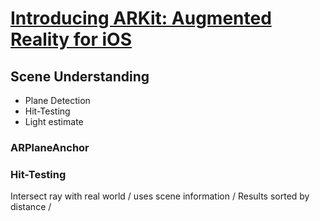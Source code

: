 
# [Introducing ARKit: Augmented Reality for iOS](https://developer.apple.com/videos/play/wwdc2017/602/)



## Scene Understanding

* Plane Detection
* Hit-Testing
* Light estimate


### ARPlaneAnchor


### Hit-Testing

Intersect ray with real world / uses scene information / Results sorted by distance /
